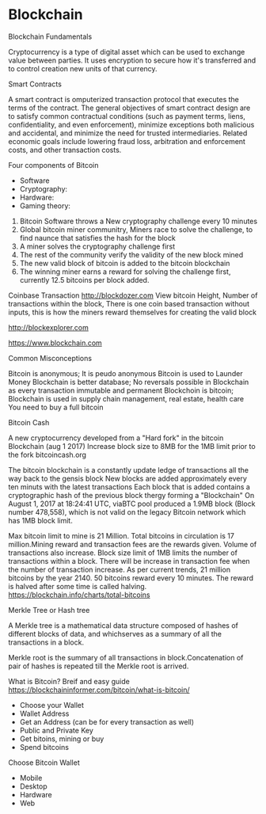 # Blockchain
Blockchain Fundamentals

Cryptocurrency is a type of digital asset which can be used to exchange value between parties.
It uses encryption to secure how it's transferred and to control creation new units of that currency.

Smart Contracts

A smart contract is omputerized transaction protocol that executes the terms of the contract.
The general objectives of smart contract design are to satisfy common contractual conditions (such as payment terms, liens, confidentiality, and even enforcement), minimize exceptions both malicious and accidental, and minimize the need for trusted intermediaries. 
Related economic goals include lowering fraud loss, arbitration and enforcement costs, and other transaction costs.

Four components of Bitcoin
- Software 
- Cryptography: 
- Hardware: 
- Gaming theory: 

1) Bitcoin Software throws a New cryptography challenge every 10 minutes
2) Global bitcoin miner communitry, Miners race to solve the challenge, to find naunce that satisfies the hash for the block
3) A miner solves the cryptography challenge first
4) The rest of the community verify the validity of the new block mined
5) The new valid block of bitcoin is added to the bitcoin blockchain
6) The winning miner earns a reward for solving the challenge first, currently 12.5 bitcoins per block added.

Coinbase Transaction
http://blockdozer.com
View bitcoin Height, Number of transactions within the block,
There is one coin based transaction without inputs, this is how the miners reward themselves for creating the valid block

http://blockexplorer.com

https://www.blockchain.com

Common Misconceptions

Bitcoin is anonymous; It is peudo anonymous
Bitcoin is used to Launder Money
Blockchain is better database; No reversals possible in Blockchain as every transaction immutable and permanent
Blockchoin is bitcoin; Blockchain is used in supply chain management, real estate, health care
You need to buy a full bitcoin


Bitcoin Cash

 A new cryptocurrency developed from a "Hard fork" in the bitcoin Blockchain (aug 1 2017)
 Increase block size to 8MB for the 1MB limit prior to the fork
 bitcoincash.org

The bitcoin blockchain is a constantly update ledge of transactions all the way back to the gensis block
New blocks are added approximately every ten minuts with the latest transactions
Each block that is added contains a cryptographic hash of the previous block thergy forming a "Blockchain"
On August 1, 2017 at 18:24:41 UTC, viaBTC pool produced a 1.9MB block (Block number 478,558), which is not valid on the legacy Bitcoin network which has 1MB block limit.

Max bitcoin limit to mine is 21 Million. Total bitcoins in circulation is 17 million.Mining reward and transaction fees are the rewards given. Volume of transactions also increase. Block size limit of 1MB limits the number of transactions within a block. There will be increase in transaction fee when the number of transaction increase. As per current trends, 21 million bitcoins by the year 2140. 50 bitcoins reward every 10 minutes. The reward is halved after some time is called halving.
https://blockchain.info/charts/total-bitcoins

Merkle Tree or Hash tree

A Merkle tree is a mathematical data structure composed of hashes of different blocks of data, and whichserves as a summary of all the transactions in a block.

Merkle root is the summary of all transactions in block.Concatenation of pair of hashes is repeated till the Merkle root is arrived.


What is Bitcoin? Breif and easy guide
https://blockchaininformer.com/bitcoin/what-is-bitcoin/
- Choose your Wallet
- Wallet Address
- Get an Address (can be for every transaction as well)
- Public and Private Key
- Get bitoins, mining or buy
- Spend bitcoins

Choose Bitcoin Wallet
- Mobile
- Desktop
- Hardware
- Web



